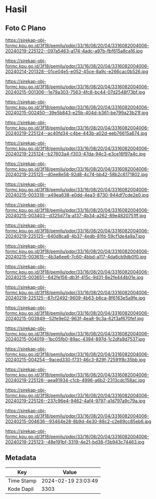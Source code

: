 # Hasil

## Foto C Plano

https://sirekap-obj-formc.kpu.go.id/3f18/pemilu/pdpr/33/16/08/20/04/3316082004006-20240219-225122--097a5463-a174-4adc-a97b-fbf615a8ca16.jpg

https://sirekap-obj-formc.kpu.go.id/3f18/pemilu/pdpr/33/16/08/20/04/3316082004006-20240214-201328--01ce04e5-e052-45ce-8a9c-e266cac0b526.jpg

https://sirekap-obj-formc.kpu.go.id/3f18/pemilu/pdpr/33/16/08/20/04/3316082004006-20240215-001306--1e79a303-7563-4fc8-bc44-07d2548f73bf.jpg

https://sirekap-obj-formc.kpu.go.id/3f18/pemilu/pdpr/33/16/08/20/04/3316082004006-20240215-002450--39e5b843-e25b-404d-b361-be799a23b21f.jpg

https://sirekap-obj-formc.kpu.go.id/3f18/pemilu/pdpr/33/16/08/20/04/3316082004006-20240219-225124--ac40fd34-c4be-443b-a02d-eeb76615a674.jpg

https://sirekap-obj-formc.kpu.go.id/3f18/pemilu/pdpr/33/16/08/20/04/3316082004006-20240219-225124--b27603a4-f303-47da-94c3-e3ce16f97a4c.jpg

https://sirekap-obj-formc.kpu.go.id/3f18/pemilu/pdpr/33/16/08/20/04/3316082004006-20240219-225125--d0ee8e58-92d8-4c74-bb42-58b2c6171802.jpg

https://sirekap-obj-formc.kpu.go.id/3f18/pemilu/pdpr/33/16/08/20/04/3316082004006-20240215-003318--a49ea638-e0dd-4ea3-8730-944df7cde2e0.jpg

https://sirekap-obj-formc.kpu.go.id/3f18/pemilu/pdpr/33/16/08/20/04/3316082004006-20240215-003403--d325d77a-a137-4b34-a262-89e4820751ff.jpg

https://sirekap-obj-formc.kpu.go.id/3f18/pemilu/pdpr/33/16/08/20/04/3316082004006-20240219-225125--640d8ca8-4b37-4edb-81fd-59cf1de4a9a7.jpg

https://sirekap-obj-formc.kpu.go.id/3f18/pemilu/pdpr/33/16/08/20/04/3316082004006-20240215-003615--4b3a6ee6-7c60-4bbd-a117-4da6cb9db0f0.jpg

https://sirekap-obj-formc.kpu.go.id/3f18/pemilu/pdpr/33/16/08/20/04/3316082004006-20240215-003651--642fe156-db3f-415c-9d31-8e2fe444b01e.jpg

https://sirekap-obj-formc.kpu.go.id/3f18/pemilu/pdpr/33/16/08/20/04/3316082004006-20240219-225125--87cf2492-9609-4b63-b6ca-8f6163e5a9fe.jpg

https://sirekap-obj-formc.kpu.go.id/3f18/pemilu/pdpr/33/16/08/20/04/3316082004006-20240215-003949--52fe9e02-963f-4ea8-9c3a-62f3af670fef.jpg

https://sirekap-obj-formc.kpu.go.id/3f18/pemilu/pdpr/33/16/08/20/04/3316082004006-20240215-004019--1bc05fb0-89ac-4394-897d-1c2dfa9d7537.jpg

https://sirekap-obj-formc.kpu.go.id/3f18/pemilu/pdpr/33/16/08/20/04/3316082004006-20240215-004254--9aced330-f731-46c3-829f-72591f8c35bb.jpg

https://sirekap-obj-formc.kpu.go.id/3f18/pemilu/pdpr/33/16/08/20/04/3316082004006-20240219-225126--aea81934-c1cb-4996-a6b2-2313cdc158ac.jpg

https://sirekap-obj-formc.kpu.go.id/3f18/pemilu/pdpr/33/16/08/20/04/3316082004006-20240219-225126--237c96e4-9462-4af4-9797-a1d797a9c79a.jpg

https://sirekap-obj-formc.kpu.go.id/3f18/pemilu/pdpr/33/16/08/20/04/3316082004006-20240215-004636--93464e28-8b9d-4e30-88c2-c2e69cc85eb6.jpg

https://sirekap-obj-formc.kpu.go.id/3f18/pemilu/pdpr/33/16/08/20/04/3316082004006-20240219-225123--48e191bf-3319-4e21-bd38-f3b943c74463.jpg


## Metadata

| Key        | Value               |
| ---------- | ------------------- |
| Time Stamp | 2024-02-19 23:03:49 |
| Kode Dapil | 3303                |



